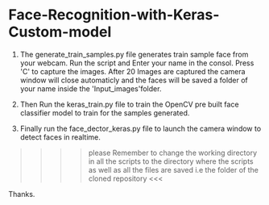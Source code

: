 # Face-Recognition-with-Keras-Custom-model

1. The generate_train_samples.py file generates train sample face from your webcam. Run the script and Enter your name in the consol. Press 'C' to capture the images.
   After 20 Images are captured the camera window will close automaticly and the faces will be saved a folder of your name inside the 'Input_images'folder.

2. Then Run the keras_train.py file to train the OpenCV pre built face classifier model to train for the samples generated.

3. Finally run the face_dector_keras.py file to launch the camera window to detect faces in realtime.

>>>> please Remember to change the working directory in all the scripts to the directory where the scripts as well as all the files are saved i.e the folder of the cloned repository <<<

Thanks.   
